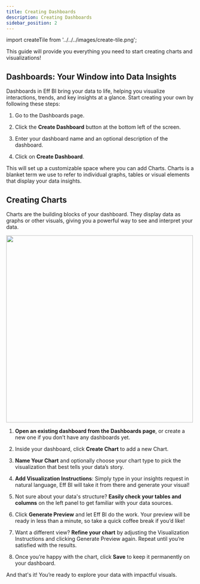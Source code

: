 ```yaml
---
title: Creating Dashboards
description: Creating Dashboards
sidebar_position: 2
---
```


import createTile from '../../../images/create-tile.png';

This guide will provide you everything you need to start creating charts and visualizations!

## Dashboards: Your Window into Data Insights

Dashboards in Eff BI bring your data to life, helping you visualize interactions, trends, and key insights at a glance. Start creating your own by following these steps:

1. Go to the Dashboards page.

2. Click the <strong>Create Dashboard</strong> button at the bottom left of the screen.

3. Enter your dashboard name and an optional description of the dashboard.

4. Click on <strong>Create Dashboard</strong>.

This will set up a customizable space where you can add Charts. Charts is a blanket term we use to refer to individual graphs, tables or visual elements that display your data insights.

## Creating Charts

Charts are the building blocks of your dashboard. They display data as graphs or other visuals, giving you a powerful way to see and interpret your data.

 <img src={createTile} width="500"/>

1. <strong>Open an existing dashboard from the Dashboards page</strong>, or create a new one if you don’t have any dashboards yet.

2. Inside your dashboard, click <strong>Create Chart</strong> to add a new Chart.

3. <strong>Name Your Chart</strong> and optionally choose your chart type to pick the visualization that best tells your data’s story.

4. <strong>Add Visualization Instructions</strong>: Simply type in your insights request in natural language, Eff BI will take it from there and generate your visual!

5. Not sure about your data's structure? <strong>Easily check your tables and columns</strong> on the left panel to get familiar with your data sources.

6. Click <strong>Generate Preview</strong> and let Eff BI do the work. Your preview will be ready in less than a minute, so take a quick coffee break if you’d like!

7. Want a different view? <strong>Refine your chart</strong> by adjusting the Visualization Instructions and clicking Generate Preview again. Repeat until you’re satisfied with the results.

8. Once you’re happy with the chart, click <strong>Save</strong> to keep it permanently on your dashboard.

And that's it! You’re ready to explore your data with impactful visuals.

